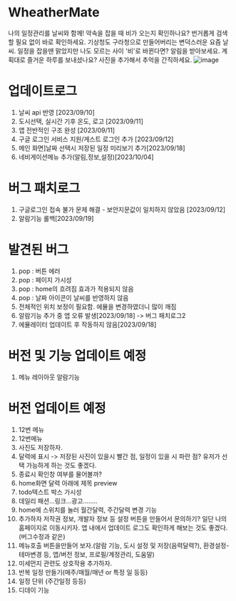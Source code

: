 # WheatherMate
나의 일정관리를 날씨와 함께! 약속을 잡을 때 비가 오는지 확인하나요? 번거롭게 검색할 필요 없이 바로 확인하세요.
기상청도 구라청으로 만들어버리는 변덕스러운 요즘 날씨. 일정을 잡을땐 맑았지만 나도 모르는 사이 '비'로 바뀐다면? 알림을 받아보세요.
계획대로 즐거운 하루를 보내셨나요? 사진을 추가해서 추억을 간직하세요.
![image](https://github.com/Oh-JunTaek/WheatherMate/assets/143782929/36fe9072-37ba-45da-a3f9-70a2d84a6277)



# 업데이트로그
1. 날씨 api 반영 [2023/09/10]
2. 도시선택, 실시간 기후 온도, 로고 [2023/09/11]
3. 앱 전반적인 구조 완성 [2023/09/11]
4. 구글 로그인 서비스 지원/게스트 로그인 추가 [2023/09/12]
5. 메인 화면]날짜 선택시 저장된 일정 미리보기 추가[2023/09/18]
6. 네비게이션메뉴 추가(알림,정보,설정)[2023/10/04]


# 버그 패치로그
1. 구글로그인 접속 불가 문제 해결 - 보안지문값이 일치하지 않았음 [2023/09/12]
2. 알람기능 롤백[2023/09/19]


# 발견된 버그
1. pop : 버튼 에러
2. pop : 페이지 가시성
3. pop : home의 흐려짐 효과가 적용되지 않음
4. pop : 날짜 아이콘이 날씨를 반영하지 않음
5. 전체적인 위치 보정이 필요함. 에뮬을 변경하였더니 많이 깨짐
6. 알람기능 추가 중 앱 오류 발생[2023/09/18] -> 버그 패치로그2
7. 에뮬레이터 업데이트 후 작동하지 않음[2023/09/18]


# 버전 및 기능 업데이트 예정
1. 메뉴 레이아웃
   알람기능


# 버전 업데이트 예정
1. 12번 메뉴
3. 12번메뉴
4. 사진도 저장하자.
5. 달력에 표시 -> 저장된 사진이 있을시 빨간 점, 일정이 있을 시 파란 점? 유저가 선택 가능하게 하는 것도 좋겠다.
6. 종료시 확인창 여부를 물어볼까?
7. home화면 달력 아래에 제목 preview
8. todo텍스트 박스 가시성
9. 데일리 패션...링크...광고........
10. home에 스위치를 눌러 월간달력, 주간달력 변경 기능
11. 추가하자 저작권 정보, 개발자 정보 등 설정 버튼을 만들어서 문의하기? 일단 나의 홈페이지로 이동시키자.
   앱 내에서 업데이트 로그도 확인하게 해보는 것도 좋겠다.(버그수정과 같은)
12. 메뉴호출 버튼을만들어 보자.(알람 기능, 도시 설정 및 저장(음력달력?), 환경설정-테마변경 등, 앱/버전 정보, 프로필/계정관리, 도움말)
13. 미세먼지 관련도 상호작용 추가하자.
14. 반복 일정 만들기(매주/매월/매년 or 특정 일 등등)
15. 일정 단위 (주간일정 등등)
16. 디데이 기능

